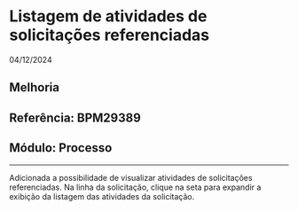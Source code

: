 # Listagem de atividades de solicitações referenciadas
04/12/2024
## Melhoria
## Referência: BPM29389
## Módulo: Processo
***

Adicionada a possibilidade de visualizar atividades de solicitações referenciadas. Na linha da solicitação, clique na seta para expandir a exibição da listagem das atividades da solicitação.